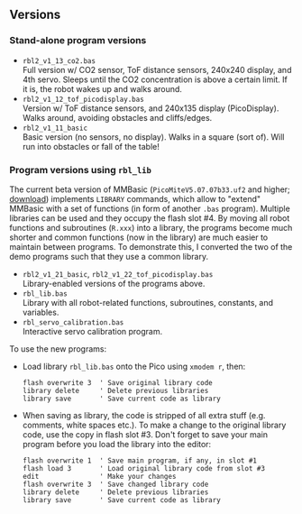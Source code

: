 ## Versions

### Stand-alone program versions

- `rbl2_v1_13_co2.bas`  
  Full version w/ CO2 sensor, ToF distance sensors, 240x240 display, and 4th servo. Sleeps until the CO2 concentration is above a certain limit. If it is, the robot wakes up and walks around.
- `rbl2_v1_12_tof_picodisplay.bas`  
  Version w/ ToF distance sensors, and 240x135 display (PicoDisplay). Walks around, avoiding obstacles and cliffs/edges.
- `rbl2_v1_11_basic`  
  Basic version (no sensors, no display). Walks in a square (sort of). Will run into obstacles or fall of the table!
  
### Program versions using `rbl_lib`

The current beta version of MMBasic (`PicoMiteV5.07.07b33.uf2` and higher; [download](https://geoffg.net/picomite.html)) implements `LIBRARY` commands, which allow to "extend" MMBasic with a set of functions (in form of another `.bas` program). Multiple libraries can be used and they occupy the flash slot #4. By moving all robot functions and subroutines (`R.xxx`) into a library, the programs become much shorter and common functions (now in the library) are much easier to maintain between programs. To demonstrate this, I converted the two of the demo programs such that they use a common library.

- `rbl2_v1_21_basic`, `rbl2_v1_22_tof_picodisplay.bas`  
  Library-enabled versions of the programs above. 
- `rbl_lib.bas`  
  Library with all robot-related functions, subroutines, constants, and variables.
- `rbl_servo_calibration.bas`  
  Interactive servo calibration program.

To use the new programs:
- Load library `rbl_lib.bas` onto the Pico using `xmodem r`, then:
     ```
     flash overwrite 3  ' Save original library code
     library delete     ' Delete previous libraries 
     library save       ' Save current code as library
     ```
- When saving as library, the code is stripped of all extra stuff (e.g. comments, white spaces etc.). To make a change to the original library code, use the copy in flash slot #3. Don't forget to save your main program before you load the library into the editor:
     ```
     flash overwrite 1  ' Save main program, if any, in slot #1
     flash load 3       ' Load original library code from slot #3
     edit               ' Make your changes
     flash overwrite 3  ' Save changed library code
     library delete     ' Delete previous libraries
     library save       ' Save current code as library
     ```   
     
